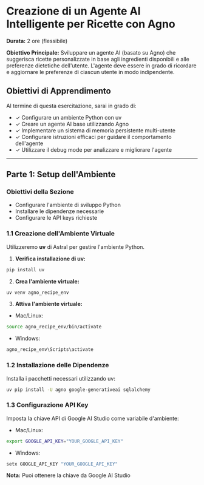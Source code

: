 # Creazione di un Agente AI Intelligente per Ricette con Agno

**Durata:** 2 ore (flessibile)

**Obiettivo Principale:** Sviluppare un agente AI (basato su Agno) che suggerisca ricette personalizzate in base agli ingredienti disponibili e alle preferenze dietetiche dell'utente. L'agente deve essere in grado di ricordare e aggiornare le preferenze di ciascun utente in modo indipendente.

## Obiettivi di Apprendimento

Al termine di questa esercitazione, sarai in grado di:
- ✓ Configurare un ambiente Python con uv
- ✓ Creare un agente AI base utilizzando Agno
- ✓ Implementare un sistema di memoria persistente multi-utente
- ✓ Configurare istruzioni efficaci per guidare il comportamento dell'agente
- ✓ Utilizzare il debug mode per analizzare e migliorare l'agente

---

## Parte 1: Setup dell'Ambiente

### Obiettivi della Sezione
- Configurare l'ambiente di sviluppo Python
- Installare le dipendenze necessarie
- Configurare le API keys richieste

### 1.1 Creazione dell'Ambiente Virtuale

Utilizzeremo **uv** di Astral per gestire l'ambiente Python.

1. **Verifica installazione di uv:**
  ```bash
  pip install uv
  ```
2. **Crea l'ambiente virtuale:**
  ```bash
  uv venv agno_recipe_env
  ```
3. **Attiva l'ambiente virtuale:**
- Mac/Linux:
```bash
source agno_recipe_env/bin/activate
```
- Windows:
```bash
agno_recipe_env\Scripts\activate
```

### 1.2 Installazione delle Dipendenze

Installa i pacchetti necessari utilizzando uv:

```bash
uv pip install -U agno google-generativeai sqlalchemy
```

### 1.3 Configurazione API Key

Imposta la chiave API di Google AI Studio come variabile d'ambiente:

- Mac/Linux:
```bash
export GOOGLE_API_KEY="YOUR_GOOGLE_API_KEY"
```
- Windows:
```bash
setx GOOGLE_API_KEY "YOUR_GOOGLE_API_KEY"
```
**Nota:** Puoi ottenere la chiave da Google AI Studio
